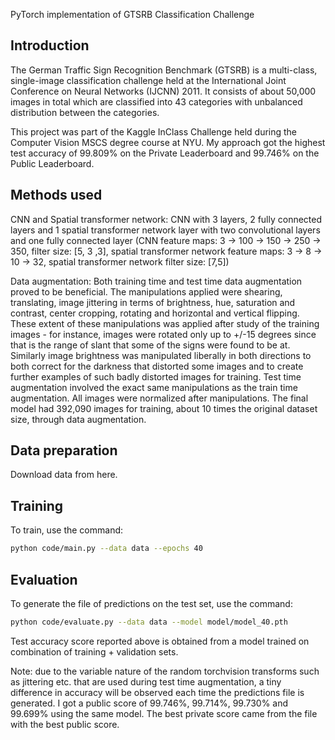 PyTorch implementation of GTSRB Classification Challenge

<h2>Introduction</h2>

The German Traffic Sign Recognition Benchmark (GTSRB) is a multi-class, single-imageclassification challenge held at the International Joint Conference on Neural Networks (IJCNN) 2011. It consists of about 50,000 images in total which are classified into 43 categories with unbalanced distribution between the categories. 

This project was part of the Kaggle InClass Challenge held during the Computer Vision MSCS degree course at NYU. My approach got the highest test accuracy of 99.809% on the Private Leaderboard and 99.746% on the Public Leaderboard.  


<h2>Methods used</h2>

CNN and Spatial transformer network: CNN with 3 layers, 2 fully connected layers and 1 spatial transformer network layer with two convolutional layers and one fully connected layer (CNN feature maps: 3 -> 100 -> 150 -> 250 -> 350, filter size: [5, 3 ,3], spatial transformer network featuremaps: 3 -> 8 -> 10 -> 32, spatial transformer network filter size: [7,5])

Data augmentation: Both training time and test time data augmentation proved to bebeneficial. The manipulations applied were shearing, translating, image jittering in terms of brightness, hue, saturation and contrast, center cropping, rotating and horizontal and vertical flipping. These extent of these manipulations was applied after study of the training images - for instance, images were rotated only up to +/-15 degrees since that is the range of slant that some of the signs were found to be at. Similarly image brightness was manipulated liberally in both directions to both correct for the darkness that distorted some images and to create further examples of such badly distorted images for training. Test time augmentation involved the exact same manipulations as the train time augmentation. All images were normalized after manipulations. The final model had 392,090 images for training, about 10 times the original dataset size, through data augmentation.

<h2>Data preparation</h2>

Download data from here.

<h2>Training</h2>

To train, use the command:
```bash
python code/main.py --data data --epochs 40
```


<h2>Evaluation</h2>
To generate the file of predictions on the test set, use the command:

```bashpython code/evaluate.py --data data --model model/model_40.pth
```


Test accuracy score reported above is obtained from a model trained on combination of training + validation sets. 

Note: due to the variable nature of the random torchvision transforms such as jittering etc. that are used during test time augmentation, a tiny difference in accuracy will be observed each time the predictions file is generated. I got a public score of 99.746%, 99.714%, 99.730% and 99.699% using the same model. The best private score came from the file with the best public score.


